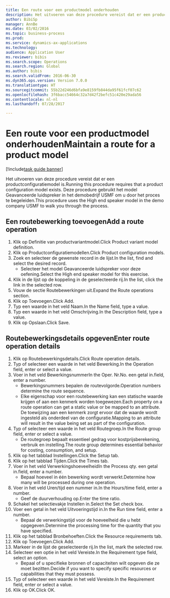 ```yaml
--- 
title: Een route voor een productmodel onderhouden
description: Het uitvoeren van deze procedure vereist dat er een productconfiguratiemodel is.
author: BibiSp
manager: AnnBe
ms.date: 03/02/2016
ms.topic: business-process
ms.prod: 
ms.service: dynamics-ax-applications
ms.technology: 
audience: Application User
ms.reviewer: bibis
ms.search.scope: Operations
ms.search.region: Global
ms.author: bibis
ms.search.validFrom: 2016-06-30
ms.dyn365.ops.version: Version 7.0.0
ms.translationtype: HT
ms.sourcegitcommit: 55b22d246d6bfa9e8159fb844da95f61fcf07c62
ms.openlocfilehash: 3f6bacc54664c32a7d42f2befc51c420e29ada56
ms.contentlocale: nl-nl
ms.lasthandoff: 07/28/2017

---
```

# <a name="maintain-a-route-for-a-product-model"></a><span data-ttu-id="2321c-103">Een route voor een productmodel onderhouden</span><span class="sxs-lookup"><span data-stu-id="2321c-103">Maintain a route for a product model</span></span>

[!include[task guide banner](../../includes/task-guide-banner.md)]

<span data-ttu-id="2321c-104">Het uitvoeren van deze procedure vereist dat er een productconfiguratiemodel is.</span><span class="sxs-lookup"><span data-stu-id="2321c-104">Running this procedure requires that a product configuration model exists.</span></span> <span data-ttu-id="2321c-105">Deze procedure gebruikt het model Geavanceerde luidspreker in het demobedrijf USMF om u door het proces te begeleiden.</span><span class="sxs-lookup"><span data-stu-id="2321c-105">This procedure uses the High end speaker model in the demo company USMF to walk you through the process.</span></span>


## <a name="add-a-route-operation"></a><span data-ttu-id="2321c-106">Een routebewerking toevoegen</span><span class="sxs-lookup"><span data-stu-id="2321c-106">Add a route operation</span></span>
1. <span data-ttu-id="2321c-107">Klik op Definitie van productvariantmodel.</span><span class="sxs-lookup"><span data-stu-id="2321c-107">Click Product variant model definition.</span></span>
2. <span data-ttu-id="2321c-108">Klik op Productconfiguratiemodellen.</span><span class="sxs-lookup"><span data-stu-id="2321c-108">Click Product configuration models.</span></span>
3. <span data-ttu-id="2321c-109">Zoek en selecteer de gewenste record in de lijst.</span><span class="sxs-lookup"><span data-stu-id="2321c-109">In the list, find and select the desired record.</span></span>
    * <span data-ttu-id="2321c-110">Selecteer het model Geavanceerde luidspreker voor deze oefening.</span><span class="sxs-lookup"><span data-stu-id="2321c-110">Select the High end speaker model for this exercise.</span></span>  
4. <span data-ttu-id="2321c-111">Klik in de lijst op de koppeling in de geselecteerde rij.</span><span class="sxs-lookup"><span data-stu-id="2321c-111">In the list, click the link in the selected row.</span></span>
5. <span data-ttu-id="2321c-112">Vouw de sectie Routebewerkingen uit.</span><span class="sxs-lookup"><span data-stu-id="2321c-112">Expand the Route operations section.</span></span>
6. <span data-ttu-id="2321c-113">Klik op Toevoegen.</span><span class="sxs-lookup"><span data-stu-id="2321c-113">Click Add.</span></span>
7. <span data-ttu-id="2321c-114">Typ een waarde in het veld Naam.</span><span class="sxs-lookup"><span data-stu-id="2321c-114">In the Name field, type a value.</span></span>
8. <span data-ttu-id="2321c-115">Typ een waarde in het veld Omschrijving.</span><span class="sxs-lookup"><span data-stu-id="2321c-115">In the Description field, type a value.</span></span>
9. <span data-ttu-id="2321c-116">Klik op Opslaan.</span><span class="sxs-lookup"><span data-stu-id="2321c-116">Click Save.</span></span>

## <a name="enter-route-operation-details"></a><span data-ttu-id="2321c-117">Routebewerkingsdetails opgeven</span><span class="sxs-lookup"><span data-stu-id="2321c-117">Enter route operation details</span></span>
1. <span data-ttu-id="2321c-118">Klik op Routebewerkingsdetails.</span><span class="sxs-lookup"><span data-stu-id="2321c-118">Click Route operation details.</span></span>
2. <span data-ttu-id="2321c-119">Typ of selecteer een waarde in het veld Bewerking.</span><span class="sxs-lookup"><span data-stu-id="2321c-119">In the Operation field, enter or select a value.</span></span>
3. <span data-ttu-id="2321c-120">Voer in het veld Bewerkingsnummer</span><span class="sxs-lookup"><span data-stu-id="2321c-120">In the Oper.</span></span> <span data-ttu-id="2321c-121">Nr.</span><span class="sxs-lookup"><span data-stu-id="2321c-121">No.</span></span> <span data-ttu-id="2321c-122">een getal in.</span><span class="sxs-lookup"><span data-stu-id="2321c-122">field, enter a number.</span></span>
    * <span data-ttu-id="2321c-123">Bewerkingsnummers bepalen de routevolgorde.</span><span class="sxs-lookup"><span data-stu-id="2321c-123">Operation numbers determine the route sequence.</span></span>  
    * <span data-ttu-id="2321c-124">Elke eigenschap voor een routebewerking kan een statische waarde krijgen of aan een kenmerk worden toegewezen.</span><span class="sxs-lookup"><span data-stu-id="2321c-124">Each property on a route operation can get a static value or be mapped to an attribute.</span></span> <span data-ttu-id="2321c-125">De toewijzing aan een kenmerk zorgt ervoor dat de waarde wordt ingesteld als onderdeel van de configuratie.</span><span class="sxs-lookup"><span data-stu-id="2321c-125">Mapping to an attribute will result in the value being set as part of the configuration.</span></span>  
4. <span data-ttu-id="2321c-126">Typ of selecteer een waarde in het veld Routegroep.</span><span class="sxs-lookup"><span data-stu-id="2321c-126">In the Route group field, enter or select a value.</span></span>
    * <span data-ttu-id="2321c-127">De routegroep bepaalt essentieel gedrag voor kostprijsberekening, verbruik en instelling.</span><span class="sxs-lookup"><span data-stu-id="2321c-127">The route group determines essential behavior for costing, consumption, and setup.</span></span>  
5. <span data-ttu-id="2321c-128">Klik op het tabblad Instellingen.</span><span class="sxs-lookup"><span data-stu-id="2321c-128">Click the Setup tab.</span></span>
6. <span data-ttu-id="2321c-129">Klik op het tabblad Tijden.</span><span class="sxs-lookup"><span data-stu-id="2321c-129">Click the Times tab.</span></span>
7. <span data-ttu-id="2321c-130">Voer in het veld Verwerkingshoeveelheid</span><span class="sxs-lookup"><span data-stu-id="2321c-130">In the Process qty.</span></span> <span data-ttu-id="2321c-131">een getal in.</span><span class="sxs-lookup"><span data-stu-id="2321c-131">field, enter a number.</span></span>
    * <span data-ttu-id="2321c-132">Bepaal hoeveel in één bewerking wordt verwerkt.</span><span class="sxs-lookup"><span data-stu-id="2321c-132">Determine how many will be processed during one operation.</span></span>  
8. <span data-ttu-id="2321c-133">Voer in het veld Uren/tijd een nummer in.</span><span class="sxs-lookup"><span data-stu-id="2321c-133">In the Hours/time field, enter a number.</span></span>
    * <span data-ttu-id="2321c-134">Geef de duurverhouding op.</span><span class="sxs-lookup"><span data-stu-id="2321c-134">Enter the time ratio.</span></span>  
9. <span data-ttu-id="2321c-135">Schakel het selectievakje Instellen in.</span><span class="sxs-lookup"><span data-stu-id="2321c-135">Select the Set check box.</span></span>
10. <span data-ttu-id="2321c-136">Voer een getal in het veld Uitvoeringstijd in.</span><span class="sxs-lookup"><span data-stu-id="2321c-136">In the Run time field, enter a number.</span></span>
    * <span data-ttu-id="2321c-137">Bepaal de verwerkingstijd voor de hoeveelheid die u hebt opgegeven.</span><span class="sxs-lookup"><span data-stu-id="2321c-137">Determine the processing time for the quantity that you have specified.</span></span>  
11. <span data-ttu-id="2321c-138">Klik op het tabblad Bronbehoeften.</span><span class="sxs-lookup"><span data-stu-id="2321c-138">Click the Resource requirements tab.</span></span>
12. <span data-ttu-id="2321c-139">Klik op Toevoegen.</span><span class="sxs-lookup"><span data-stu-id="2321c-139">Click Add.</span></span>
13. <span data-ttu-id="2321c-140">Markeer in de lijst de geselecteerde rij.</span><span class="sxs-lookup"><span data-stu-id="2321c-140">In the list, mark the selected row.</span></span>
14. <span data-ttu-id="2321c-141">Selecteer een optie in het veld Vereiste.</span><span class="sxs-lookup"><span data-stu-id="2321c-141">In the Requirement type field, select an option.</span></span>
    * <span data-ttu-id="2321c-142">Bepaal of u specifieke bronnen of capaciteiten wilt opgeven die ze moet bezitten.</span><span class="sxs-lookup"><span data-stu-id="2321c-142">Decide if you want to specify specific resources or capabilities that they must possess.</span></span>  
15. <span data-ttu-id="2321c-143">Typ of selecteer een waarde in het veld Vereiste.</span><span class="sxs-lookup"><span data-stu-id="2321c-143">In the Requirement field, enter or select a value.</span></span>
16. <span data-ttu-id="2321c-144">Klik op OK.</span><span class="sxs-lookup"><span data-stu-id="2321c-144">Click OK.</span></span>


